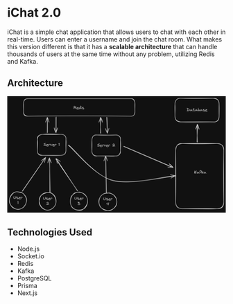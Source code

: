 # iChat 2.0

iChat is a simple chat application that allows users to chat with each other in real-time. Users can enter a username
and join the chat room.
What makes this version different is that it has a <strong>scalable architecture</strong> that can handle thousands of users at
the same time without any problem, utilizing Redis and Kafka.

## Architecture

<img src="./images/architecture.png"/> 


## Technologies Used

- Node.js
- Socket.io
- Redis
- Kafka
- PostgreSQL
- Prisma
- Next.js


